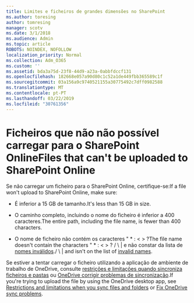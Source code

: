 ```yaml
---
title: Limites e ficheiros de grandes dimensões no SharePoint
ms.author: toresing
author: tomresing
manager: scotv
ms.date: 3/1/2018
ms.audience: Admin
ms.topic: article
ROBOTS: NOINDEX, NOFOLLOW
localization_priority: Normal
ms.collection: Adm_O365
ms.custom: ''
ms.assetid: bda3a75d-23f8-44d9-a23a-0abbfdccf131
ms.openlocfilehash: 182668e057a90d80c1c52a1de449fbb365589c1f
ms.sourcegitcommit: 03a156a9c9740521155a30775492c7dff0982588
ms.translationtype: MT
ms.contentlocale: pt-PT
ms.lasthandoff: 03/22/2019
ms.locfileid: "30761356"
---
```

# <a name="files-that-cant-be-uploaded-to-sharepoint-online"></a><span data-ttu-id="300a1-102">Ficheiros que não não possível carregar para o SharePoint Online</span><span class="sxs-lookup"><span data-stu-id="300a1-102">Files that can't be uploaded to SharePoint Online</span></span>

<span data-ttu-id="300a1-103">Se não carregar um ficheiro para o SharePoint Online, certifique-se:</span><span class="sxs-lookup"><span data-stu-id="300a1-103">If a file won't upload to SharePoint Online, make sure:</span></span>
  
- <span data-ttu-id="300a1-104">É inferior a 15 GB de tamanho.</span><span class="sxs-lookup"><span data-stu-id="300a1-104">It's less than 15 GB in size.</span></span>
    
- <span data-ttu-id="300a1-105">O caminho completo, incluindo o nome do ficheiro é inferior a 400 caracteres.</span><span class="sxs-lookup"><span data-stu-id="300a1-105">The entire path, including the file name, is fewer than 400 characters.</span></span>
    
- <span data-ttu-id="300a1-106">O nome de ficheiro não contém os caracteres " \* : \< \> ?</span><span class="sxs-lookup"><span data-stu-id="300a1-106">The file name doesn't contain the characters " \* : \< \> ?</span></span> <span data-ttu-id="300a1-107">/ \ | e não constar da lista de [nomes inválidos](https://go.microsoft.com/fwlink/?linkid=866430).</span><span class="sxs-lookup"><span data-stu-id="300a1-107">/ \ | and isn't on the list of [invalid names](https://go.microsoft.com/fwlink/?linkid=866430).</span></span>
    
<span data-ttu-id="300a1-108">Se estiver a tentar carregar o ficheiro utilizando a aplicação de ambiente de trabalho de OneDrive, consulte [restrições e limitações quando sincroniza ficheiros e pastas](http://go.microsoft.com/fwlink/p/?LinkID=717734) ou [OneDrive corrigir problemas de sincronização](https://go.microsoft.com/fwlink/?linkid=866431).</span><span class="sxs-lookup"><span data-stu-id="300a1-108">If you're trying to upload the file by using the OneDrive desktop app, see [Restrictions and limitations when you sync files and folders](http://go.microsoft.com/fwlink/p/?LinkID=717734) or [Fix OneDrive sync problems](https://go.microsoft.com/fwlink/?linkid=866431).</span></span>
  

